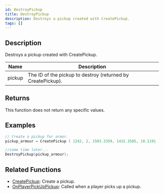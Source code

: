 ```yaml
---
id: DestroyPickup
title: DestroyPickup
description: Destroys a pickup created with CreatePickup.
tags: []
---
```


## Description

Destroys a pickup created with CreatePickup.

| Name   | Description                                                 |
| ------ | ----------------------------------------------------------- |
| pickup | The ID of the pickup to destroy (returned by CreatePickup). |

## Returns

This function does not return any specific values.

## Examples

```c
// Create a pickup for armor.
pickup_armour = CreatePickup ( 1242, 2, 1503.3359, 1432.3585, 10.1191 );

//some time later...
DestroyPickup(pickup_armour);
```

## Related Functions

- [CreatePickup](../../scripting/functions/CreatePickup.md): Create a pickup.
- [OnPlayerPickUpPickup](../../scripting/callbacks/OnPlayerPickUpPickup.md): Called when a player picks up a pickup.
